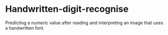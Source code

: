 # Handwritten-digit-recognise
Predicting a numeric value after reading and interpreting an image that uses a handwritten font.
